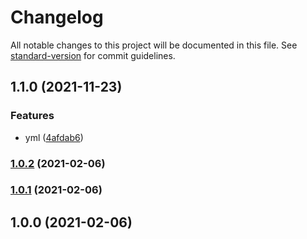 # Changelog

All notable changes to this project will be documented in this file. See [standard-version](https://github.com/conventional-changelog/standard-version) for commit guidelines.

## 1.1.0 (2021-11-23)


### Features

* yml ([4afdab6](https://coding.jd.com/efficiency/eventemittier/commit/4afdab6379689a6d2716043635efddc3eb876103))

### [1.0.2](https://coding.jd.com/efficiency/eventemittier/compare/v1.0.1...v1.0.2) (2021-02-06)

### [1.0.1](https://coding.jd.com/efficiency/eventemittier/compare/v1.0.0...v1.0.1) (2021-02-06)

## 1.0.0 (2021-02-06)
